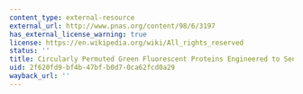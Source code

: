 ```yaml
---
content_type: external-resource
external_url: http://www.pnas.org/content/98/6/3197
has_external_license_warning: true
license: https://en.wikipedia.org/wiki/All_rights_reserved
status: ''
title: Circularly Permuted Green Fluorescent Proteins Engineered to Sense Ca2+
uid: 2f620fd9-bf4b-47bf-b0d7-0ca62fcd0a29
wayback_url: ''
---
```

